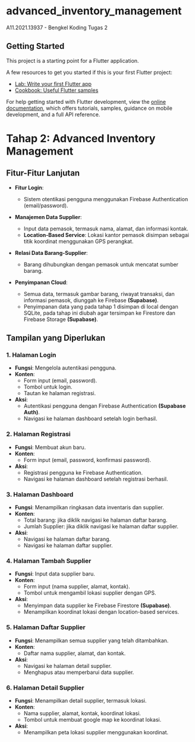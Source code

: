 # advanced_inventory_management

A11.2021.13937 - Bengkel Koding Tugas 2

## Getting Started

This project is a starting point for a Flutter application.

A few resources to get you started if this is your first Flutter project:

- [Lab: Write your first Flutter app](https://docs.flutter.dev/get-started/codelab)
- [Cookbook: Useful Flutter samples](https://docs.flutter.dev/cookbook)

For help getting started with Flutter development, view the
[online documentation](https://docs.flutter.dev/), which offers tutorials,
samples, guidance on mobile development, and a full API reference.

# Tahap 2: Advanced Inventory Management

## Fitur-Fitur Lanjutan

- **Fitur Login**:
  - Sistem otentikasi pengguna menggunakan Firebase Authentication (email/password).
  
- **Manajemen Data Supplier**:
  - Input data pemasok, termasuk nama, alamat, dan informasi kontak.
  - **Location-Based Service**: Lokasi kantor pemasok disimpan sebagai titik koordinat menggunakan GPS perangkat.
  
- **Relasi Data Barang-Supplier**:
  - Barang dihubungkan dengan pemasok untuk mencatat sumber barang.
  
- **Penyimpanan Cloud**:
  - Semua data, termasuk gambar barang, riwayat transaksi, dan informasi pemasok, diunggah ke Firebase **(Supabase)**.
  - Penyimpanan data yang pada tahap 1 disimpan di local dengan SQLite, pada tahap ini diubah agar tersimpan ke Firestore dan Firebase Storage **(Supabase)**.

## Tampilan yang Diperlukan

### 1. Halaman Login

- **Fungsi**: Mengelola autentikasi pengguna.
- **Konten**:
  - Form input (email, password).
  - Tombol untuk login.
  - Tautan ke halaman registrasi.
- **Aksi**:
  - Autentikasi pengguna dengan Firebase Authentication **(Supabase Auth)**.
  - Navigasi ke halaman dashboard setelah login berhasil.

### 2. Halaman Registrasi

- **Fungsi**: Membuat akun baru.
- **Konten**:
  - Form input (email, password, konfirmasi password).
- **Aksi**:
  - Registrasi pengguna ke Firebase Authentication.
  - Navigasi ke halaman dashboard setelah registrasi berhasil.

### 3. Halaman Dashboard

- **Fungsi**: Menampilkan ringkasan data inventaris dan supplier.
- **Konten**:
  - Total barang: jika diklik navigasi ke halaman daftar barang.
  - Jumlah Supplier: jika diklik navigasi ke halaman daftar supplier.
- **Aksi**:
  - Navigasi ke halaman daftar barang.
  - Navigasi ke halaman daftar supplier.

### 4. Halaman Tambah Supplier

- **Fungsi**: Input data supplier baru.
- **Konten**:
  - Form input (nama supplier, alamat, kontak).
  - Tombol untuk mengambil lokasi supplier dengan GPS.
- **Aksi**:
  - Menyimpan data supplier ke Firebase Firestore **(Supabase)**.
  - Menampilkan koordinat lokasi dengan location-based services.

### 5. Halaman Daftar Supplier

- **Fungsi**: Menampilkan semua supplier yang telah ditambahkan.
- **Konten**:
  - Daftar nama supplier, alamat, dan kontak.
- **Aksi**:
  - Navigasi ke halaman detail supplier.
  - Menghapus atau memperbarui data supplier.

### 6. Halaman Detail Supplier

- **Fungsi**: Menampilkan detail supplier, termasuk lokasi.
- **Konten**:
  - Nama supplier, alamat, kontak, koordinat lokasi.
  - Tombol untuk membuat google map ke koordinat lokasi.
- **Aksi**:
  - Menampilkan peta lokasi supplier menggunakan koordinat.
